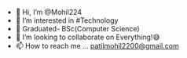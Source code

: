 - 👋 Hi, I’m @Mohil224
- 👀 I’m interested in #Technology
- 🌱 Graduated- BSc(Computer Science)
- 💞️ I’m looking to collaborate on Everything!😅
- 📫 How to reach me ... patilmohil2200@gmail.com

<!---
Mohil224/Mohil224 is a ✨ special ✨ repository because its `README.md` (this file) appears on your GitHub profile.
You can click the Preview link to take a look at your changes.
--->
